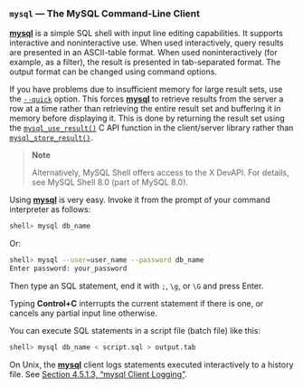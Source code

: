 ### `mysql` — The MySQL Command-Line Client

[**mysql**](https://dev.mysql.com/doc/refman/8.0/en/mysql.html) is a simple SQL shell with input line editing capabilities. It supports interactive and noninteractive use. When used interactively, query results are presented in an ASCII-table format. When used noninteractively (for example, as a filter), the result is presented in tab-separated format. The output format can be changed using command options.

If you have problems due to insufficient memory for large result sets, use the [`--quick`](https://dev.mysql.com/doc/refman/8.0/en/mysql-command-options.html#option_mysql_quick) option. This forces [**mysql**](https://dev.mysql.com/doc/refman/8.0/en/mysql.html) to retrieve results from the server a row at a time rather than retrieving the entire result set and buffering it in memory before displaying it. This is done by returning the result set using the [`mysql_use_result()`](https://dev.mysql.com/doc/refman/8.0/en/mysql-use-result.html) C API function in the client/server library rather than [`mysql_store_result()`](https://dev.mysql.com/doc/refman/8.0/en/mysql-store-result.html).

> **Note**
>
> Alternatively, MySQL Shell offers access to the X DevAPI. For details, see MySQL Shell 8.0 (part of MySQL 8.0).

Using [**mysql**](https://dev.mysql.com/doc/refman/8.0/en/mysql.html) is very easy. Invoke it from the prompt of your command interpreter as follows:

```bash
shell> mysql db_name
```

Or:

```bash
shell> mysql --user=user_name --password db_name
Enter password: your_password
```

Then type an SQL statement, end it with `;`, `\g`, or `\G` and press Enter.

Typing **Control+C** interrupts the current statement if there is one, or cancels any partial input line otherwise.

You can execute SQL statements in a script file (batch file) like this:

```bash
shell> mysql db_name < script.sql > output.tab
```

On Unix, the [**mysql**](https://dev.mysql.com/doc/refman/8.0/en/mysql.html) client logs statements executed interactively to a history file. See [Section 4.5.1.3, “mysql Client Logging”](https://dev.mysql.com/doc/refman/8.0/en/mysql-logging.html).